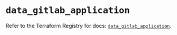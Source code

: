 # `data_gitlab_application`

Refer to the Terraform Registry for docs: [`data_gitlab_application`](https://registry.terraform.io/providers/gitlabhq/gitlab/16.11.0/docs/data-sources/application).
